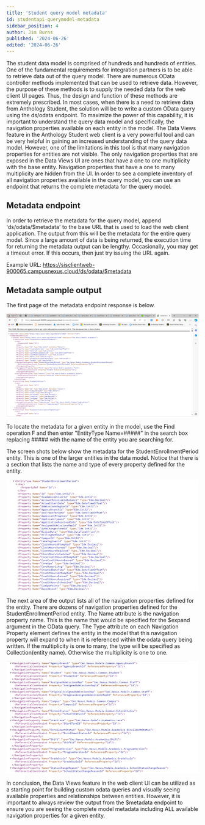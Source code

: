 ```yaml
---
title: 'Student query model metadata'
id: studentapi-querymodel-metadata
sidebar_position: 4
author: Jim Burns
published: '2024-06-26'
edited: '2024-06-26'
---
```


<VersioningTracker frontMatter={frontMatter}/>

The student data model is comprised of hundreds and hundreds of entities. One of the fundamental requirements for integration partners is to be able to retrieve data out of the query model. There are numerous OData controller methods implemented that can be used to retrieve data. However, the purpose of these methods is to supply the needed data for the web client UI pages. Thus, the design and function of these methods are extremely prescribed. In most cases, when there is a need to retrieve data from Anthology Student, the solution will be to write a custom OData query using the ds/odata endpoint. To maximize the power of this capability, it is important to understand the query data model and specifically, the navigation properties available on each entity in the model. The Data Views feature in the Anthology Student web client is a very powerful tool and can be very helpful in gaining an increased understanding of the query data model. However, one of the limitations in this tool is that many navigation properties for entities are not visible. The only navigation properties that are exposed in the Data Views UI are ones that have a one to one multiplicity with the base entity. Navigation properties that have a one to many multiplicity are hidden from the UI. In order to see a complete inventory of all navigation properties available in the query model, you can use an endpoint that returns the complete metadata for the query model.

## Metadata endpoint

In order to retrieve the metadata for the query model, append 'ds/odata/$metadata' to the base URL that is used to load the web client application. The output from this will be the metadata for the entire query model. Since a large amount of data is being returned, the execution time for returning the metadata output can be lengthy. Occasionally, you may get a timeout error. If this occurs, then just try issuing the URL again.

Example URL: https://sisclientweb-900065.campusnexus.cloud/ds/odata/$metadata

## Metadata sample output

The first page of the metadata endpoint response is below.

![Query Model Metadata](/assets/img/StudentQueryModelMetadata1.png)

To locate the metadata for a given entity in the model, use the Find operation <Ctrl/> F and then enter "EntityType Name=#####" in the search box replacing ##### with the name of the entity you are searching for.

The screen shots below show the metadata for the StudentEnrollmentPeriod entity. This is one of the larger entities in the data model. Notice that there is a section that lists the name and type of every property defined for the entity.

![Query Model Metadata](/assets/img/StudentQueryModelMetadata2.png)

The next area of the output lists all of the navigation properties defined for the entity. There are dozens of navigation properties defined for the StudentEnrollmentPeriod entity. The Name attribute is the navigation property name. This is the name that would be specified for the $expand argument in the OData query. The Type attribute on each Navigation Property element defines the entity in the model that this navigation property will expand to when it is referenced within the odata query being written. If the multiplicity is one to many, the type will be specified as Collection(entity name). Otherwise the multiplicity is one to one.

![Query Model Metadata](/assets/img/StudentQueryModelMetadata3.png)

In conclusion, the Data Views feature in the web client UI can be utilized as a starting point for building custom odata queries and visually seeing available properties and relationships between entities. However, it is important to always review the output from the $metadata endpoint to ensure you are seeing the complete model metadata including ALL available navigation properties for a given entity.

<AuthorBox frontMatter={frontMatter}/>
